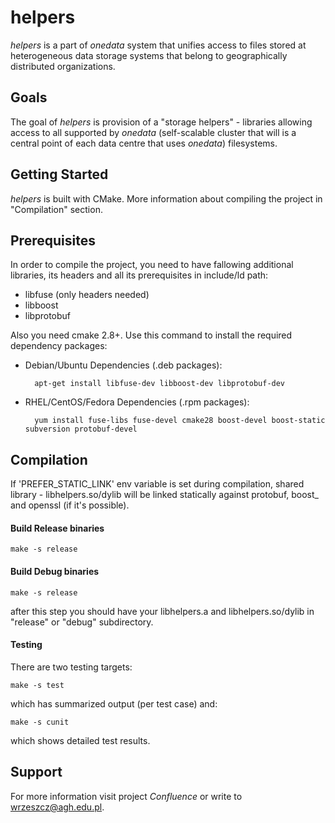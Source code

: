 helpers
=======

*helpers* is a part of *onedata* system that unifies access to files stored at heterogeneous data storage systems that belong
to geographically distributed organizations.

Goals
-----

The goal of *helpers* is provision of a "storage helpers" - libraries allowing access to all supported by *onedata* 
(self-scalable cluster that will is a central point of each data centre that uses *onedata*) filesystems.

Getting Started
---------------
*helpers* is built with CMake. More information about compiling the project in "Compilation" section.

Prerequisites
-------------

In order to compile the project, you need to have fallowing additional libraries, its headers and all its prerequisites
in include/ld path:

* libfuse (only headers needed)
* libboost
* libprotobuf

Also you need cmake 2.8+. Use this command to install the required dependency packages:

* Debian/Ubuntu Dependencies (.deb packages):

        apt-get install libfuse-dev libboost-dev libprotobuf-dev

* RHEL/CentOS/Fedora Dependencies (.rpm packages):

        yum install fuse-libs fuse-devel cmake28 boost-devel boost-static subversion protobuf-devel
        
Compilation
-----------

If 'PREFER_STATIC_LINK' env variable is set during compilation, shared library - libhelpers.so/dylib
will be linked statically against protobuf, boost_ and openssl (if it's possible).

#### Build Release binaries
    
    make -s release

#### Build Debug binaries
    
    make -s release
    
after this step you should have your libhelpers.a and libhelpers.so/dylib in "release" or "debug" subdirectory.
    

#### Testing
    
There are two testing targets:

    make -s test

which has summarized output (per test case) and:

    make -s cunit

which shows detailed test results. 
    
Support
-------
For more information visit project *Confluence* or write to <wrzeszcz@agh.edu.pl>.